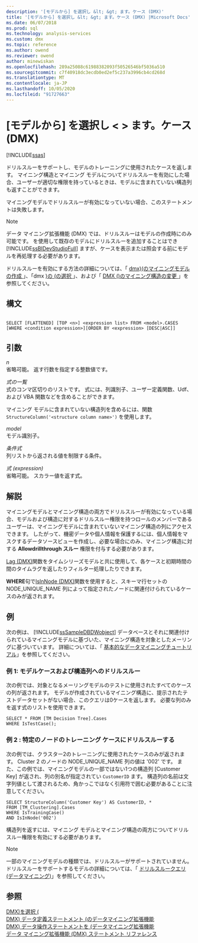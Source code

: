 ```yaml
---
description: '[モデルから] を選択し &lt; &gt; ます。ケース (DMX)'
title: '[モデルから] を選択し &lt; &gt; ます。ケース (DMX) |Microsoft Docs'
ms.date: 06/07/2018
ms.prod: sql
ms.technology: analysis-services
ms.custom: dmx
ms.topic: reference
ms.author: owend
ms.reviewer: owend
author: minewiskan
ms.openlocfilehash: 289a25088c61988382093f50526546bf5036a510
ms.sourcegitcommit: c7f40918dc3ecdb0ed2ef5c237a3996cb4cd268d
ms.translationtype: MT
ms.contentlocale: ja-JP
ms.lasthandoff: 10/05/2020
ms.locfileid: "91727663"
---
```

# <a name="select-from-ltmodelgtcases-dmx"></a>[モデルから] を選択し &lt; &gt; ます。ケース (DMX)
[!INCLUDE[ssas](../includes/applies-to-version/ssas.md)]

  ドリルスルーをサポートし、モデルのトレーニングに使用されたケースを返します。 マイニング構造とマイニング モデルについてドリルスルーを有効にした場合、ユーザーが適切な権限を持っているときは、モデルに含まれていない構造列も返すことができます。  
  
 マイニングモデルでドリルスルーが有効になっていない場合、このステートメントは失敗します。  
  
> [!NOTE]  
>  データ マイニング拡張機能 (DMX) では、ドリルスルーはモデルの作成時にのみ可能です。 を使用して既存のモデルにドリルスルーを追加することはでき [!INCLUDE[ssBIDevStudioFull](../includes/ssbidevstudiofull-md.md)] ますが、ケースを表示または照会する前にモデルを再処理する必要があります。  
  
 ドリルスルーを有効にする方法の詳細については、「 [dmx&#41;&#40;のマイニングモデルの作成 ](../dmx/create-mining-model-dmx.md)」、「dmx [&#41;の &#40;の選択 ](../dmx/select-into-dmx.md)」、および「 [DMX &#40;&#41;のマイニング構造の変更 ](../dmx/alter-mining-structure-dmx.md)」を参照してください。  
  
## <a name="syntax"></a>構文  
  
```  
  
SELECT [FLATTENED] [TOP <n>] <expression list> FROM <model>.CASES  
[WHERE <condition expression>][ORDER BY <expression> [DESC|ASC]]  
```  
  
## <a name="arguments"></a>引数  
 *n*  
 省略可能。 返す行数を指定する整数値です。  
  
 *式の一覧*  
 式のコンマ区切りのリストです。 式には、列識別子、ユーザー定義関数、Udf、および VBA 関数などを含めることができます。  
  
 マイニング モデルに含まれていない構造列を含めるには、関数 `StructureColumn('<structure column name>')` を使用します。  
  
 *model*  
 モデル識別子。  
  
 *条件式*  
 列リストから返される値を制限する条件。  
  
 *式 (expression)*  
 省略可能。 スカラー値を返す式。  
  
## <a name="remarks"></a>解説  
 マイニングモデルとマイニング構造の両方でドリルスルーが有効になっている場合、モデルおよび構造に対するドリルスルー権限を持つロールのメンバーであるユーザーは、マイニングモデルに含まれていないマイニング構造の列にアクセスできます。 したがって、機密データや個人情報を保護するには、個人情報をマスクするデータソースビューを作成し、必要な場合にのみ、マイニング構造に対する **Allowdrillthrough スルー** 権限を付与する必要があります。  
  
 [Lag &#40;DMX&#41;](../dmx/lag-dmx.md)関数をタイムシリーズモデルと共に使用して、各ケースと初期時間の間のタイムラグを返したりフィルター処理したりできます。  
  
 **WHERE**句で[IsInNode &#40;DMX&#41;](../dmx/isinnode-dmx.md)関数を使用すると、スキーマ行セットの NODE_UNIQUE_NAME 列によって指定されたノードに関連付けられているケースのみが返されます。  
  
## <a name="examples"></a>例  
 次の例は、 [!INCLUDE[ssSampleDBDWobject](../includes/sssampledbdwobject-md.md)] データベースとそれに関連付けられているマイニングモデルに基づいた、マイニング構造を対象としたメーリングに基づいています。 詳細については、「 [基本的なデータマイニングチュートリアル](/previous-versions/sql/sql-server-2016/ms167167(v=sql.130))」を参照してください。  
  
### <a name="example-1-drillthrough-to-model-cases-and-structure-columns"></a>例 1: モデルケースおよび構造列へのドリルスルー  
 次の例では、対象となるメーリングモデルのテストに使用されたすべてのケースの列が返されます。 モデルが作成されているマイニング構造に、提示されたテストデータセットがない場合、このクエリは0ケースを返します。 必要な列のみを返す式のリストを使用できます。  
  
```  
SELECT * FROM [TM Decision Tree].Cases  
WHERE IsTestCase();  
```  
  
### <a name="example-2-drillthrough-to-training-cases-in-a-specific-node"></a>例 2 : 特定のノードのトレーニング ケースにドリルスルーする  
 次の例では、クラスター2のトレーニングに使用されたケースのみが返されます。 Cluster 2 のノードの NODE_UNIQUE_NAME 列の値は '002' です。 また、この例では、マイニングモデルの一部ではない1つの構造列 [Customer Key] が返され、列の別名が指定されてい `CustomerID` ます。 構造列の名前は文字列値として渡されるため、角かっこではなく引用符で囲む必要があることに注意してください。  
  
```  
SELECT StructureColumn('Customer Key') AS CustomerID, *   
FROM [TM_Clustering].Cases  
WHERE IsTrainingCase()  
AND IsInNode('002')  
```  
  
 構造列を返すには、マイニング モデルとマイニング構造の両方についてドリルスルー権限を有効にする必要があります。  
  
> [!NOTE]  
>  一部のマイニングモデルの種類では、ドリルスルーがサポートされていません。 ドリルスルーをサポートするモデルの詳細については、「 [ドリルスルークエリ &#40;データマイニング&#41;](/analysis-services/data-mining/drillthrough-queries-data-mining)」を参照してください。  
  
## <a name="see-also"></a>参照  
 [DMX&#41;を選択 &#40;](../dmx/select-dmx.md)   
 [DMX&#41; データ定義ステートメント &#40;のデータマイニング拡張機能](../dmx/dmx-statements-data-definition.md)   
 [DMX&#41; データ操作ステートメントを &#40;データマイニング拡張機能](../dmx/dmx-statements-data-manipulation.md)   
 [データ マイニング拡張機能 &#40;DMX&#41; ステートメント リファレンス](../dmx/data-mining-extensions-dmx-statements.md)  
  
